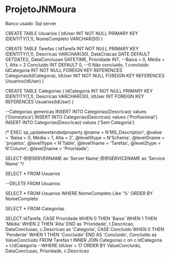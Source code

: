 # ProjetoJNMoura

Banco usado: Sql server

CREATE TABLE Usuarios
(
	IdUser INT NOT NULL PRIMARY KEY IDENTITY(1,1),
	NomeCompleto VARCHAR(50)
)

CREATE TABLE Tarefas
(
	IdTarefa INT NOT NULL PRIMARY KEY IDENTITY(1,1),
	Descricao VARCHAR(30),
	DataCriacao DATE DEFAULT GETDATE(),
	DataConclusao DATETIME,
	Prioridade INT,  --Baixa = 0, Média = 1, Alta = 2
	Concluido INT DEFAULT 0, --0 Não concluido, 1 concluido
	IdCategoria INT NOT NULL FOREIGN KEY REFERENCES Categorias(IdCategoria),
	IdUser INT NOT NULL FOREIGN KEY REFERENCES Usuarios(IdUser)
)

CREATE TABLE Categorias
(
	IdCategoria INT NOT NULL PRIMARY KEY IDENTITY(1,1),
	Descricao VARCHAR(30),
	IdUser INT FOREIGN KEY REFERENCES Usuarios(IdUser)
)

--Categorias genericas
INSERT INTO Categorias(Descricao) values ('Domestica')
INSERT INTO Categorias(Descricao) values ('Profissional')
INSERT INTO Categorias(Descricao) values ('Sem Categoria')

/*
EXEC sp_updateextendedproperty 
@name = N'MS_Description', @value = 'Baixa = 0, Média = 1, Alta = 2',
@level0type = N'Schema', @level0name = 'projetos', 
@level1type = N'Table',  @level1name = 'Tarefas', 
@level2type = N'Column', @level2name = 'Prioridade';

SELECT @@SERVERNAME as 'Server Name',@@SERVICENAME as 'Service Name'
*/

SELECT * FROM Usuarios

--DELETE FROM Usuarios

SELECT * FROM Usuarios WHERE NomeCompleto Like '%' ORDER BY NomeCompleto

SELECT * FROM Categorias

SELECT IdTarefa, CASE Prioridade WHEN 0 THEN 'Baixa' WHEN 1 THEN 'Média' WHEN 2 THEN 'Alta' END as 'Prioridade',
t.Descricao, DataConclusao, c.Descricao as 'Categoria', CASE Concluido WHEN 0 THEN 'Pendente' WHEN 1 THEN 'Concluido' END AS 'Concluido', 
Concluido as ValueConcluido FROM Tarefas t 
INNER JOIN Categorias c
on c.IdCategoria = t.IdCategoria
--WHERE IdUser = 17 
ORDER BY ValueConcluido, DataConclusao, Prioridade, c.Descricao 


